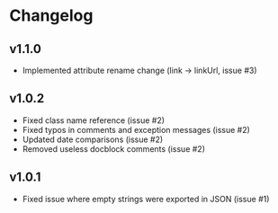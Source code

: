# Changelog

## v1.1.0

* Implemented attribute rename change (link -> linkUrl, issue #3)


## v1.0.2

* Fixed class name reference (issue #2)
* Fixed typos in comments and exception messages (issue #2)
* Updated date comparisons (issue #2)
* Removed useless docblock comments (issue #2)


## v1.0.1

* Fixed issue where empty strings were exported in JSON (issue #1)

